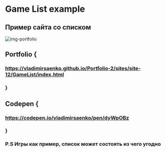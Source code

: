 # Game List example 

## Пример сайта со списком

![img-portfolio](https://user-images.githubusercontent.com/56477695/216644750-4b38b7ab-0c0e-4b23-8b2d-1e83a14d5c1e.png)

## Portfolio {

### https://vladimirsaenko.github.io/Portfolio-2/sites/site-12/GameList/index.html

### }

## Codepen {

### https://codepen.io/vladimirsaenko/pen/dyWpOBz

### }

### P.S Игры как пример, список может состоять из чего угодно
